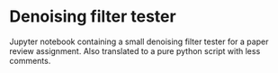 # Denoising filter tester

Jupyter notebook containing a small denoising filter tester for a paper review assignment.
Also translated to a pure python script with less comments.